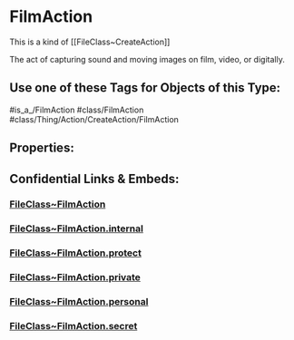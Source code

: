 ﻿---
limit: 9
mapWithTag: true
excludes: 
icon: link-2
version: "2.0"
tagNames:
  - class/FilmAction
  - class/Thing/Action/CreateAction/FilmAction
  - is_a_/FilmAction
  - is_a_/FilmAction
  - schema-org/FilmAction
tags:
  - class/FileClass
  - class/FilmAction
  - is_a_/FilmAction
  - class/Thing/Action/CreateAction/FilmAction
extends: FileClass~Thing/FileClass~Action/FileClass~CreateAction
fields: []
---

# FilmAction
This is a kind of [[FileClass~CreateAction]]

The act of capturing sound and moving images on film, video, or digitally.


## Use one of these Tags for Objects of this Type:

#is_a_/FilmAction
#class/FilmAction
#class/Thing/Action/CreateAction/FilmAction

## Properties:



## Confidential Links & Embeds: 

### [FileClass~FilmAction](/_public/fileClass/FileClass~Thing/FileClass~Action/FileClass~CreateAction/FileClass~FilmAction.md) 

### [FileClass~FilmAction.internal](/_internal/fileClass/FileClass~Thing/FileClass~Action/FileClass~CreateAction/FileClass~FilmAction.internal.md) 

### [FileClass~FilmAction.protect](/_protect/fileClass/FileClass~Thing/FileClass~Action/FileClass~CreateAction/FileClass~FilmAction.protect.md) 

### [FileClass~FilmAction.private](/_private/fileClass/FileClass~Thing/FileClass~Action/FileClass~CreateAction/FileClass~FilmAction.private.md) 

### [FileClass~FilmAction.personal](/_personal/fileClass/FileClass~Thing/FileClass~Action/FileClass~CreateAction/FileClass~FilmAction.personal.md) 

### [FileClass~FilmAction.secret](/_secret/fileClass/FileClass~Thing/FileClass~Action/FileClass~CreateAction/FileClass~FilmAction.secret.md) 
